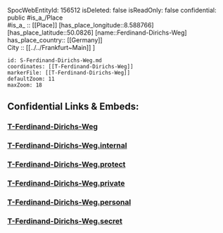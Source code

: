 ﻿---
location: [50.0826,8.588766] 
type: Station 
mapzoom: [8,18] 
mapmarker: tram 
tags:
- geo/station/tram
---
SpocWebEntityId: 156512
isDeleted: false
isReadOnly: false
confidential: public
#is_a_/Place  
#is_a_ :: [[Place]] 
[has_place_longitude::8.588766] 
[has_place_latitude::50.0826] 
[name::Ferdinand-Dirichs-Weg] 
has_place_country:: [[Germany]]  
City :: [[../../Frankfurt~Main]] ] 


```leaflet
id: S-Ferdinand-Dirichs-Weg.md
coordinates: [[T-Ferdinand-Dirichs-Weg]] 
markerFile: [[T-Ferdinand-Dirichs-Weg]] 
defaultZoom: 11 
maxZoom: 18
```


## Confidential Links & Embeds: 

### [T-Ferdinand-Dirichs-Weg](/_public/Earth/Continent/Europe/Europe~Central/Germany/Germany~West/Hessen/counties~Hessen/Frankfurt~Main/Stations-FFM~T/T-Ferdinand-Dirichs-Weg.md) 

### [T-Ferdinand-Dirichs-Weg.internal](/_internal/Earth/Continent/Europe/Europe~Central/Germany/Germany~West/Hessen/counties~Hessen/Frankfurt~Main/Stations-FFM~T/T-Ferdinand-Dirichs-Weg.internal.md) 

### [T-Ferdinand-Dirichs-Weg.protect](/_protect/Earth/Continent/Europe/Europe~Central/Germany/Germany~West/Hessen/counties~Hessen/Frankfurt~Main/Stations-FFM~T/T-Ferdinand-Dirichs-Weg.protect.md) 

### [T-Ferdinand-Dirichs-Weg.private](/_private/Earth/Continent/Europe/Europe~Central/Germany/Germany~West/Hessen/counties~Hessen/Frankfurt~Main/Stations-FFM~T/T-Ferdinand-Dirichs-Weg.private.md) 

### [T-Ferdinand-Dirichs-Weg.personal](/_personal/Earth/Continent/Europe/Europe~Central/Germany/Germany~West/Hessen/counties~Hessen/Frankfurt~Main/Stations-FFM~T/T-Ferdinand-Dirichs-Weg.personal.md) 

### [T-Ferdinand-Dirichs-Weg.secret](/_secret/Earth/Continent/Europe/Europe~Central/Germany/Germany~West/Hessen/counties~Hessen/Frankfurt~Main/Stations-FFM~T/T-Ferdinand-Dirichs-Weg.secret.md) 
